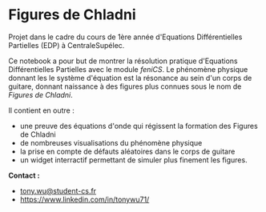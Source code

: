 # Figures de Chladni
Projet dans le cadre du cours de 1ère année d'Equations Différentielles Partielles (EDP) à CentraleSupélec.

Ce notebook a pour but de montrer la résolution pratique d'Equations Différentielles Partielles avec le module *feniCS*. Le phénomène physique donnant les le système d'équation est la résonance au sein d'un corps de guitare, donnant naissance à des figures plus connues sous le nom de *Figures de Chladni*.

Il contient en outre :

- une preuve des équations d'onde qui régissent la formation des Figures de Chladni
- de nombreuses visualisations du phénomène physique
- la prise en compte de défauts aléatoires dans le corps de guitare
- un widget interractif permettant de simuler plus finement les figures.



**Contact :**

- tony.wu@student-cs.fr
- https://www.linkedin.com/in/tonywu71/

